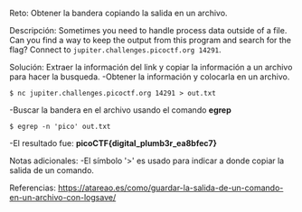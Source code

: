 Reto:
Obtener la bandera copiando la salida en un archivo.

Descripción:
Sometimes you need to handle process data outside of a file. Can you find a way to keep the output from this program and search for the flag? Connect to `jupiter.challenges.picoctf.org 14291`.

Solución:
Extraer la información del link y copiar la información a un archivo para hacer la busqueda.
-Obtener la información y colocarla en un archivo.
```
$ nc jupiter.challenges.picoctf.org 14291 > out.txt
```
-Buscar la bandera en el archivo usando el comando **egrep**
```
$ egrep -n 'pico' out.txt
```

-El resultado fue: **picoCTF{digital_plumb3r_ea8bfec7}**

Notas adicionales:
-El símbolo '>' es usado para indicar a donde copiar la salida de un comando.

Referencias:
https://atareao.es/como/guardar-la-salida-de-un-comando-en-un-archivo-con-logsave/
